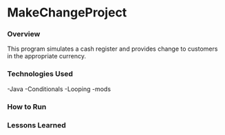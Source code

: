 # MakeChangeProject

### Overview

This program simulates a cash register and provides change to customers in the appropriate currency.  

### Technologies Used

-Java
-Conditionals
-Looping
-mods

### How to Run


### Lessons Learned
